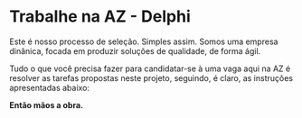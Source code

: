 # Trabalhe na AZ - Delphi
Este é nosso processo de seleção. Simples assim.
Somos uma empresa dinânica, focada em produzir soluções de qualidade, de forma ágil.

Tudo o que você precisa fazer para candidatar-se à uma vaga aqui na AZ é resolver as tarefas propostas neste projeto, seguindo, é claro, as instruções apresentadas abaixo:

**Então mãos a obra.**
